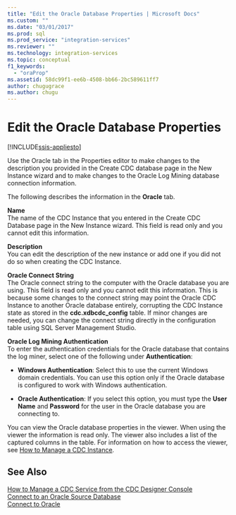 ```yaml
---
title: "Edit the Oracle Database Properties | Microsoft Docs"
ms.custom: ""
ms.date: "03/01/2017"
ms.prod: sql
ms.prod_service: "integration-services"
ms.reviewer: ""
ms.technology: integration-services
ms.topic: conceptual
f1_keywords: 
  - "oraProp"
ms.assetid: 58dc99f1-ee6b-4508-bb66-2bc589611ff7
author: chugugrace
ms.author: chugu
---
```

# Edit the Oracle Database Properties

[!INCLUDE[ssis-appliesto](../../includes/ssis-appliesto-ssvrpluslinux-asdb-asdw-xxx.md)]


  Use the Oracle tab in the Properties editor to make changes to the description you provided in the Create CDC database page in the New Instance wizard and to make changes to the Oracle Log Mining database connection information.  
  
 The following describes the information in the **Oracle** tab.  
  
 **Name**  
 The name of the CDC Instance that you entered in the Create CDC Database page in the New Instance wizard. This field is read only and you cannot edit this information.  
  
 **Description**  
 You can edit the description of the new instance or add one if you did not do so when creating the CDC Instance.  
  
 **Oracle Connect String**  
 The Oracle connect string to the computer with the Oracle database you are using. This field is read only and you cannot edit this information. This is because some changes to the connect string may point the Oracle CDC Instance to another Oracle database entirely, corrupting the CDC Instance state as stored in the **cdc.xdbcdc_config** table. If minor changes are needed, you can change the connect string directly in the configuration table using SQL Server Management Studio.  
  
 **Oracle Log Mining Authentication**  
 To enter the authentication credentials for the Oracle database that contains the log miner, select one of the following under **Authentication**:  
  
-   **Windows Authentication**: Select this to use the current Windows domain credentials. You can use this option only if the Oracle database is configured to work with Windows authentication.  
  
-   **Oracle Authentication**: If you select this option, you must type the **User Name** and **Password** for the user in the Oracle database you are connecting to.  
  
 You can view the Oracle database properties in the viewer. When using the viewer the information is read only. The viewer also includes a list of the captured columns in the table. For information on how to access the viewer, see [How to Manage a CDC Instance](../../integration-services/change-data-capture/how-to-manage-a-cdc-instance.md).  
  
## See Also  
 [How to Manage a CDC Service from the CDC Designer Console](../../integration-services/change-data-capture/how-to-manage-a-cdc-service-from-the-cdc-designer-console.md)   
 [Connect to an Oracle Source Database](../../integration-services/change-data-capture/connect-to-an-oracle-source-database.md)   
 [Connect to Oracle](../../integration-services/change-data-capture/connect-to-oracle.md)  
  
  

